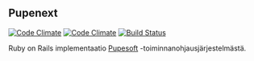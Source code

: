 ## Pupenext
[![Code Climate](https://codeclimate.com/github/devlab-oy/pupenext.png)](https://codeclimate.com/github/devlab-oy/pupenext)
[![Code Climate](https://codeclimate.com/github/devlab-oy/pupenext/coverage.png)](https://codeclimate.com/github/devlab-oy/pupenext)
[![Build Status](https://travis-ci.org/devlab-oy/pupenext.svg?branch=master)](https://travis-ci.org/devlab-oy/pupenext)

Ruby on Rails implementaatio [Pupesoft](https://github.com/devlab-oy/pupesoft) -toiminnanohjausjärjestelmästä.
